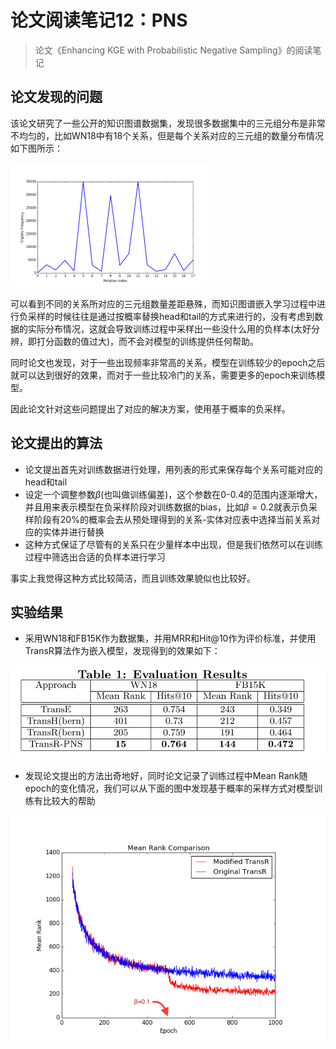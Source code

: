 # 论文阅读笔记12：PNS

> 论文《Enhancing KGE with Probabilistic Negative Sampling》的阅读笔记

## 论文发现的问题

该论文研究了一些公开的知识图谱数据集，发现很多数据集中的三元组分布是非常不均匀的，比如WN18中有18个关系，但是每个关系对应的三元组的数量分布情况如下图所示：

<img src="static/image-20210811233204515.png" alt="image-20210811233204515" style="zoom:50%;" />

可以看到不同的关系所对应的三元组数量差距悬殊，而知识图谱嵌入学习过程中进行负采样的时候往往是通过按概率替换head和tail的方式来进行的，没有考虑到数据的实际分布情况，这就会导致训练过程中采样出一些没什么用的负样本(太好分辨，即打分函数的值过大)，而不会对模型的训练提供任何帮助。

同时论文也发现，对于一些出现频率非常高的关系，模型在训练较少的epoch之后就可以达到很好的效果，而对于一些比较冷门的关系，需要更多的epoch来训练模型。

因此论文针对这些问题提出了对应的解决方案，使用基于概率的负采样。

## 论文提出的算法

- 论文提出首先对训练数据进行处理，用列表的形式来保存每个关系可能对应的head和tail
- 设定一个调整参数$\beta$(也叫做训练偏差)，这个参数在0-0.4的范围内逐渐增大，并且用来表示模型在负采样阶段对训练数据的bias，比如$\beta=0.2$就表示负采样阶段有20%的概率会去从预处理得到的关系-实体对应表中选择当前关系对应的实体并进行替换
- 这种方式保证了尽管有的关系只在少量样本中出现，但是我们依然可以在训练过程中筛选出合适的负样本进行学习

事实上我觉得这种方式比较简洁，而且训练效果貌似也比较好。

## 实验结果

- 采用WN18和FB15K作为数据集，并用MRR和Hit@10作为评价标准，并使用TransR算法作为嵌入模型，发现得到的效果如下：

![image-20210811235620562](static/image-20210811235620562.png)

- 发现论文提出的方法出奇地好，同时论文记录了训练过程中Mean Rank随epoch的变化情况，我们可以从下面的图中发现基于概率的采样方式对模型训练有比较大的帮助

![image-20210811235838325](static/image-20210811235838325.png)


